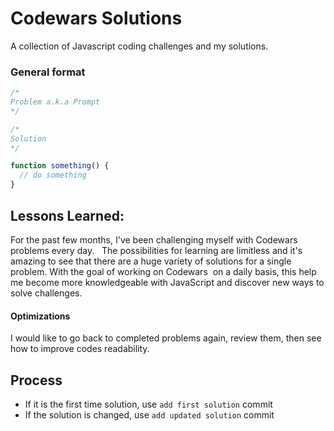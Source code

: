 # Codewars Solutions

A collection of Javascript coding challenges and my solutions. 

### General format

```js
/* 
Problem a.k.a Prompt
*/

/* 
Solution
*/

function something() {
  // do something
}
```
## Lessons Learned:

For the past few months, I've been challenging myself with Codewars problems every day.   The possibilities for learning are limitless and it's amazing to see that there are a huge variety of solutions for a single problem. With the goal of working on Codewars  on a daily basis, this help me become more knowledgeable with JavaScript and discover new ways to solve challenges.

#### Optimizations 

I would like to go back to completed problems again, review them, then see how to improve codes readability. 

## Process

- If it is the first time solution, use `add first solution` commit
- If the solution is changed, use `add updated solution` commit
